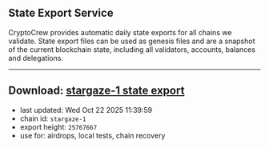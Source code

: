 ## State Export Service
CryptoCrew provides automatic daily state exports for all chains we validate. State export files can be used as genesis files and are a snapshot of the current blockchain state, including all validators, accounts, balances and delegations.

---
**Download: [stargaze-1 state export](https://dl-eu2.ccvalidators.com/SERVICE/stargaze/stargaze-1_export_25767667.json)**
---

- last updated: Wed Oct 22 2025 11:39:59
- chain id: `stargaze-1`
- export height: `25767667`
- use for: airdrops, local tests, chain recovery
